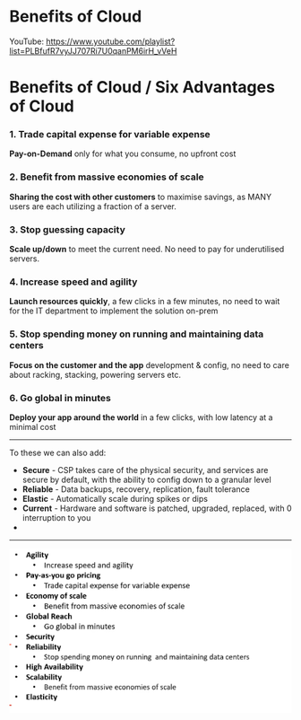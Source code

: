 # Benefits of Cloud

YouTube: https://www.youtube.com/playlist?list=PLBfufR7vyJJ707Ri7U0qanPM6irH_vVeH

# Benefits of Cloud / Six Advantages of Cloud

### 1. Trade capital expense for variable expense

**Pay-on-Demand** only for what you consume, no upfront cost

### 2. Benefit from massive economies of scale

**Sharing the cost with other customers** to maximise savings, as MANY users are each utilizing a fraction of a server.

### 3. Stop guessing capacity

**Scale up/down** to meet the current need. No need to pay for underutilised servers.

### 4. Increase speed and agility

**Launch resources quickly**, a few clicks in a few minutes, no need to wait for the IT department to implement the solution on-prem

### 5. Stop spending money on running and maintaining data centers

**Focus on the customer and the app** development & config, no need to care about racking, stacking, powering servers etc.

### 6. Go global in minutes

**Deploy your app around the world** in a few clicks, with low latency at a minimal cost

---

To these we can also add:

- **Secure** - CSP takes care of the physical security, and services are secure by default, with the ability to config down to a granular level
- **Reliable** - Data backups, recovery, replication, fault tolerance
- **Elastic** - Automatically scale during spikes or dips
- **Current** - Hardware and software is patched, upgraded, replaced, with 0 interruption to you
- 

---

![Untitled](Benefits%20of%20Cloud%20f9087be9a8504ec7a45533252938e82b/Untitled.png)